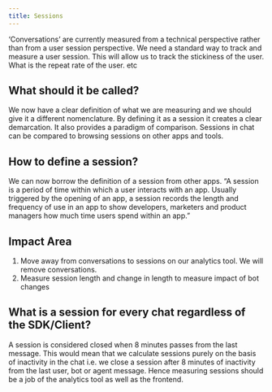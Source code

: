 ```yaml
---
title: Sessions
---
```


‘Conversations’ are currently measured from a technical perspective rather than from a user session perspective. We need a standard way to track and measure a user session. This will allow us to track the stickiness of the user. What is the repeat rate of the user. etc

## What should it be called?
We now have a clear definition of what we are measuring and we should give it a different nomenclature. By defining it as a session it creates a clear demarcation. It also provides a paradigm of comparison. Sessions in chat can be compared to browsing sessions on other apps and tools.

## How to define a session?
We can now borrow the definition of a session from other apps. “A session is a period of time within which a user interacts with an app. Usually triggered by the opening of an app, a session records the length and frequency of use in an app to show developers, marketers and product managers how much time users spend within an app.”

## Impact Area
1. Move away from conversations to sessions on our analytics tool. We will remove conversations. 
2. Measure session length and change in length to measure impact of bot changes

## What is a session for every chat regardless of the SDK/Client?
A session is considered closed when 8 minutes passes from the last message. This would mean that we calculate sessions purely on the basis of inactivity in the chat i.e. we close a session after 8 minutes of inactivity from the last user, bot or agent message. Hence measuring sessions should be a job of the analytics tool as well as the frontend.
